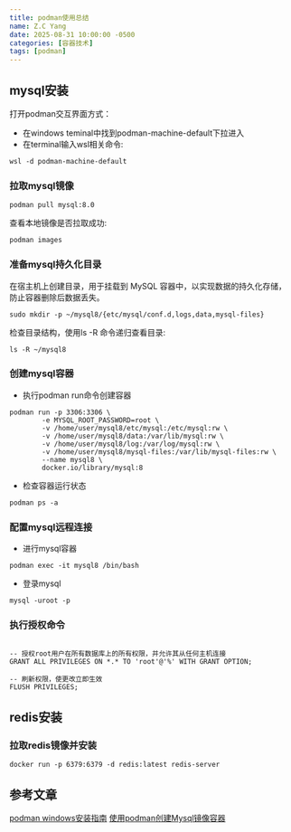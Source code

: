 ```yaml
---
title: podman使用总结
name: Z.C Yang
date: 2025-08-31 10:00:00 -0500
categories: [容器技术]
tags: [podman]
---
```


## mysql安装

打开podman交互界面方式：
- 在windows teminal中找到podman-machine-default下拉进入
- 在terminal输入wsl相关命令:
```shell
wsl -d podman-machine-default
```

### 拉取mysql镜像

```shell
podman pull mysql:8.0
```

查看本地镜像是否拉取成功:
```shell
podman images
```

### 准备mysql持久化目录

在宿主机上创建目录，用于挂载到 MySQL 容器中，以实现数据的持久化存储，防止容器删除后数据丢失。

```shell
sudo mkdir -p ~/mysql8/{etc/mysql/conf.d,logs,data,mysql-files}
```

检查目录结构，使用ls -R 命令递归查看目录:
```shell
ls -R ~/mysql8
```

### 创建mysql容器

- 执行podman run命令创建容器

```shell
podman run -p 3306:3306 \
		-e MYSQL_ROOT_PASSWORD=root \
		-v /home/user/mysql8/etc/mysql:/etc/mysql:rw \
		-v /home/user/mysql8/data:/var/lib/mysql:rw \
		-v /home/user/mysql8/log:/var/log/mysql:rw \
		-v /home/user/mysql8/mysql-files:/var/lib/mysql-files:rw \
		--name mysql8 \
		docker.io/library/mysql:8
```

- 检查容器运行状态
```shell
podman ps -a
```

### 配置mysql远程连接

- 进行mysql容器
```shell
podman exec -it mysql8 /bin/bash
```

- 登录mysql
```shell
mysql -uroot -p
```

### 执行授权命令

```shell

-- 授权root用户在所有数据库上的所有权限，并允许其从任何主机连接
GRANT ALL PRIVILEGES ON *.* TO 'root'@'%' WITH GRANT OPTION;

-- 刷新权限，使更改立即生效
FLUSH PRIVILEGES;
```

## redis安装

### 拉取redis镜像并安装

```shell
docker run -p 6379:6379 -d redis:latest redis-server
```


## 参考文章
[podman windows安装指南](https://github.com/containers/podman/blob/main/docs/tutorials/podman-for-windows.md)
[使用podman创建Mysql镜像容器](https://www.cnblogs.com/mhzch/p/19026819)
